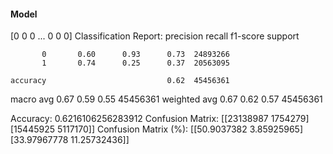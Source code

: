 #### Model
[0 0 0 ... 0 0 0]
Classification Report:
              precision    recall  f1-score   support

           0       0.60      0.93      0.73  24893266
           1       0.74      0.25      0.37  20563095

    accuracy                           0.62  45456361
   macro avg       0.67      0.59      0.55  45456361
weighted avg       0.67      0.62      0.57  45456361

Accuracy: 0.6216106256283912
Confusion Matrix:
[[23138987  1754279]
 [15445925  5117170]]
Confusion Matrix (%):
[[50.9037382   3.85925965]
 [33.97967778 11.25732436]]
